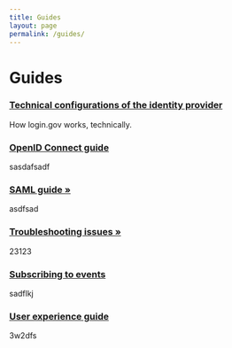 ```yaml
---
title: Guides
layout: page
permalink: /guides/
---
```


# Guides

<div class="grid-row grid-gap flex-align-stretch margin-top-4">
  <div class="tablet:grid-col margin-top-2 tablet:margin-top-0 display-flex flex-align-stretch border border-solid border-width-1px radius-md border-gray-10 shadow-1 padding-5 margin-x-05">
    <div class="site-docs-card-link">
      <h3 class="font-lang-lg margin-0">
        <a href="{{ site.baseurl }}/guides/overview" class="block-link text-no-underline text-primary hover:text-underline">Technical configurations of the identity provider</a>
      </h3>
      <p class="margin-top-1">How login.gov works, technically.</p>
    </div>
  </div>
    <div class="tablet:grid-col margin-top-2 tablet:margin-top-0 display-flex flex-align-stretch border border-solid border-width-1px radius-md border-gray-10 shadow-1 padding-5 margin-x-05">
    <div class="site-docs-card-link">
      <h3 class="font-lang-lg margin-0">
        <a href="{{ site.baseurl }}/guides/oidc" class="block-link text-no-underline text-primary hover:text-underline">OpenID Connect guide </a>
      </h3>
      <p class="margin-top-1">sasdafsadf </p>
    </div>
  </div>
</div>
<div class="grid-row grid-gap flex-align-stretch margin-top-4">
  <div class="tablet:grid-col margin-top-2 tablet:margin-top-0 display-flex flex-align-stretch border border-solid border-width-1px radius-md border-gray-10 shadow-1 padding-5 margin-x-05">
    <div class="site-docs-card-link">
      <h3 class="font-lang-lg margin-0">
        <a href="{{ site.baseurl }}/guides/saml" class="block-link text-no-underline text-primary hover:text-underline">SAML guide »</a>
      </h3>
      <p class="margin-top-1">asdfsad</p>
    </div>
  </div>
    <div class="tablet:grid-col margin-top-2 tablet:margin-top-0 display-flex flex-align-stretch border border-solid border-width-1px radius-md border-gray-10 shadow-1 padding-5 margin-x-05">
    <div class="site-docs-card-link">
      <h3 class="font-lang-lg margin-0">
        <a href="{{ site.baseurl }}/guides/troubleshooting)" class="block-link text-no-underline text-primary hover:text-underline">Troubleshooting issues »</a>
      </h3>
      <p class="margin-top-1">23123</p>
    </div>
  </div>
</div>
<div class="grid-row grid-gap flex-align-stretch margin-top-4">
<div class="tablet:grid-col margin-top-2 tablet:margin-top-0 display-flex flex-align-stretch border border-solid border-width-1px radius-md border-gray-10 shadow-1 padding-5 margin-x-05">
    <div class="site-docs-card-link">
      <h3 class="font-lang-lg margin-0">
        <a href="({{ site.baseurl }}/guides/events)" class="block-link text-no-underline text-primary hover:text-underline">Subscribing to events</a>
      </h3>
      <p class="margin-top-1">sadflkj</p>
    </div>
  </div>
  <div class="tablet:grid-col margin-top-2 tablet:margin-top-0 display-flex flex-align-stretch border border-solid border-width-1px radius-md border-gray-10 shadow-1 padding-5 margin-x-05">
    <div class="site-docs-card-link">
      <h3 class="font-lang-lg margin-0">
        <a href="{{ site.baseurl }}/guides/design)" class="block-link text-no-underline text-primary hover:text-underline">User experience guide</a>
      </h3>
      <p class="margin-top-1">3w2dfs</p>
    </div>
  </div>

</div>

